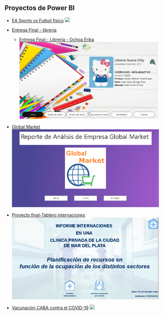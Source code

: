 ## Proyectos de Power BI

- <a href="EA Sports vs Futbol físico/EA Sports vs Futbol físico.pdf">EA Sports vs Futbol físico</a>
![](https://github.com/erikaceciliaochoa/PowerBI-projects/blob/main/EA%20Sports%20vs%20Futbol%20f%C3%ADsico.PNG)

- <a href="Libreria/Entrega Final - libreria.pdf">Entrega Final - libreria</a>
  - <a href="Libreria/Entrega Final - Libreria - Ochoa Erika.pdf">Entrega Final - Libreria - Ochoa Erika</a>
![](https://github.com/erikaceciliaochoa/PowerBI-projects/blob/main/Entrega%20Final%20-%20libreria.PNG)
           
- <a href="Global Market/Global Market.pdf">Global Market</a>
![](https://github.com/erikaceciliaochoa/PowerBI-projects/blob/main/Global%20Market.PNG)

- <a href="proyecto-final-tablero-internaciones/proyecto-final-tablero-internaciones.pdf">Proyecto final-Tablero internaciones</a>
![](https://github.com/erikaceciliaochoa/PowerBI-projects/blob/main/proyecto-final-tablero-internaciones.PNG)

 - <a href="Vacunación CABA contra el COVID-19/Vacunación CABA contra el COVID-19.pdf">Vacunación CABA contra el COVID-19</a>
![](https://github.com/erikaceciliaochoa/PowerBI-projects/blob/main/Vacunaci%C3%B3n%20CABA%20contra%20el%20COVID-19.PNG)
